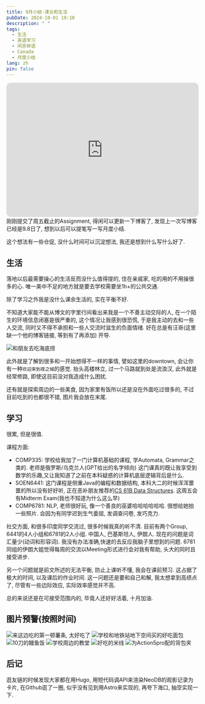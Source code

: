 ```yaml
---
title: 9月小结-课业和生活
pubDate: 2024-10-01 19:10
description: " "
tags:
  - 生活
  - 英语学习
  - 闲言碎语
  - Canada
  - 月度小结
lang: zh
pin: false
---
```

<iframe style="border-radius:12px" src="https://open.spotify.com/embed/track/7HoICc5j4GcwXsAPvsfCgo?utm_source=generator" width="100%" height="352" frameBorder="0" allowfullscreen="" allow="autoplay; clipboard-write; encrypted-media; fullscreen; picture-in-picture" loading="lazy"></iframe>
刚刚提交了周五截止的Assignment, 得闲可以更新一下博客了, 发现上一次写博客已经是9.8日了, 想到以后可以提笔写一写月度小结.

这个想法有一些仓促, 没什么时间可以沉淀想法, 我还是想到什么写什么好了.

## 生活
落地以后最需要操心的生活反而没什么值得提的, 住在亲戚家, 吃的用的不用操很多的心. 唯一美中不足的地方就是要去学校需要坐1h+的公共交通.

除了学习之外我是没什么课余生活的, 实在平衡不好. 

不知道大家能不能从博文的字里行间看出来我是一个不善主动交际的人, 在一个陌生的环境信息闭塞是很严重的, 这个情况让我感到很恐慌, 于是我主动的去和一些人交流, 同时又不得不承担和一些人交流时滋生的负面情绪. 好在总是有汪哥(这里缺一个他的博客链接, 等到有了再添加) 开导.

![和朋友去吃海底捞](https://r2.asyncx.top/2024/10/01/202410012105579.webp)


此外就是了解到很多和一开始想得不一样的事情, 譬如这里的downtown, 会让你有一种`欢迎来到夜之城`的感觉. 抬头高楼林立, 过一个马路就到处是流浪汉, 此外就是经常修路, 即使这目前没对我造成什么困扰.

还有就是探索周边的一些美食, 因为家里有饭所以还是没在外面吃过很多的, 不过目前吃到的也都很不错, 图片我会放在末尾.

## 学习
很累, 但是很值.

课程方面:

- COMP335: 学校给我加了一门计算机基础的课程, 学Automata, Grammar之类的. 老师是俄罗斯/乌克兰人(GPT给出的名字倾向) 这门课真的既让我享受到数学的乐趣,又让我知道了之前在本科疑惑的计算机底层逻辑背后是什么.
- SOEN6441: 这门课程是侧重Java的编程和数据结构, 本科大二的时候浑浑噩噩的所以没有好好听, 正在恶补朋友推荐的[CS 61B Data Structures](https://sp23.datastructur.es/). 这周五会有Midterm Exam(我也不知道为什么这么早)
- COMP6781: NLP, 老师很好玩, 像一个善良的巫婆哈哈哈哈哈哈. 很想给她拍一些照片. 会因为有同学迟到生气委屈, 发调查问卷, 发巧克力.

社交方面, 和很多印度同学交流过, 很多时候我真的听不清. 目前有两个Group, 6441的4人小组和6781的2人小组. 中国人, 巴基斯坦人, 伊朗人. 现在的问题是词汇量少(动词和形容词). 我没有办法准确,快速的去反应我脑子里想到的问题. 6781同组的伊朗大姐觉得每周的交流以Meeting形式进行会对我有帮助, 头大的同时且接受进步.

另一个问题就是前文所述的无法平衡, 防止上课听不懂, 我会在课前预习. 这占据了极大的时间, 以及课后的作业时间. 这一问题还是要和自己和解, 我太想拿到高绩点了, 尽管有一些边际效应, 实际效率感觉并不高.

总的来说还是在可接受范围内的, 毕竟人还好好活着, 十月加油.

## 图片预警(按照时间)
![来这边吃的第一顿薯条, 太好吃了](https://r2.asyncx.top/2024/10/01/202410012140106.webp)
![学校和地铁站地下空间买的好吃面包](https://r2.asyncx.top/2024/10/01/202410012143005.webp)
![10刀的鳗鱼饭](https://r2.asyncx.top/2024/10/01/202410012142120.webp)
![学校周边的教堂](https://r2.asyncx.top/2024/10/01/202410012141400.webp)
![好吃的米线](https://r2.asyncx.top/2024/10/01/202410012141776.webp)
![为Action5pro配的背包夹](https://r2.asyncx.top/2024/10/01/202410012139252.webp)

## 后记
逛友链的时候发现大家都在用Hugo, 用短代码调API来渲染NeoDB的观影记录为卡片, 在Github逛了一圈, 似乎没有见到用Astro来实现的, 再夸下海口, 抽空实现一下.